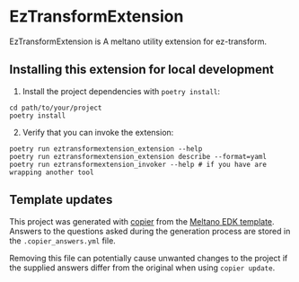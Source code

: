 # EzTransformExtension

EzTransformExtension is A meltano utility extension for ez-transform.

## Installing this extension for local development

1. Install the project dependencies with `poetry install`:

```shell
cd path/to/your/project
poetry install
```

2. Verify that you can invoke the extension:

```shell
poetry run eztransformextension_extension --help
poetry run eztransformextension_extension describe --format=yaml
poetry run eztransformextension_invoker --help # if you have are wrapping another tool
```

## Template updates

This project was generated with [copier](https://copier.readthedocs.io/en/stable/) from the [Meltano EDK template](https://github.com/meltano/edk).
Answers to the questions asked during the generation process are stored in the `.copier_answers.yml` file.

Removing this file can potentially cause unwanted changes to the project if the supplied answers differ from the original when using `copier update`.
